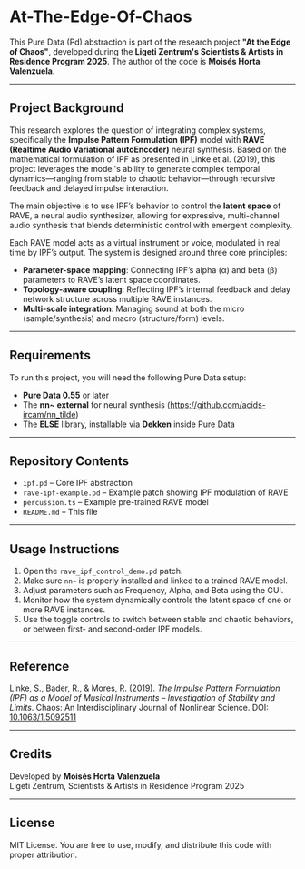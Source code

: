 # At-The-Edge-Of-Chaos

This Pure Data (Pd) abstraction is part of the research project **"At the Edge of Chaos"**, developed during the **Ligeti Zentrum's Scientists & Artists in Residence Program 2025**. The author of the code is **Moisés Horta Valenzuela**.

---

## Project Background

This research explores the question of integrating complex systems, specifically the **Impulse Pattern Formulation (IPF)** model with **RAVE (Realtime Audio Variational autoEncoder)** neural synthesis. 
Based on the mathematical formulation of IPF as presented in Linke et al. (2019), this project leverages the model's ability to generate complex temporal dynamics—ranging from stable to chaotic behavior—through recursive feedback and delayed impulse interaction.

The main objective is to use IPF’s behavior to control the **latent space** of RAVE, a neural audio synthesizer, allowing for expressive, multi-channel audio synthesis that blends deterministic control with emergent complexity.

Each RAVE model acts as a virtual instrument or voice, modulated in real time by IPF’s output. The system is designed around three core principles:

- **Parameter-space mapping**: Connecting IPF’s alpha (α) and beta (β) parameters to RAVE’s latent space coordinates.
- **Topology-aware coupling**: Reflecting IPF’s internal feedback and delay network structure across multiple RAVE instances.
- **Multi-scale integration**: Managing sound at both the micro (sample/synthesis) and macro (structure/form) levels.

---

## Requirements

To run this project, you will need the following Pure Data setup:

- **Pure Data 0.55** or later  
- The **nn~ external** for neural synthesis (https://github.com/acids-ircam/nn_tilde)  
- The **ELSE** library, installable via **Dekken** inside Pure Data  

---

## Repository Contents

- `ipf.pd` – Core IPF abstraction  
- `rave-ipf-example.pd` – Example patch showing IPF modulation of RAVE
-  `percussion.ts` – Example pre-trained RAVE model
- `README.md` – This file  

---

## Usage Instructions

1. Open the `rave_ipf_control_demo.pd` patch.
2. Make sure `nn~` is properly installed and linked to a trained RAVE model.
3. Adjust parameters such as Frequency, Alpha, and Beta using the GUI.
4. Monitor how the system dynamically controls the latent space of one or more RAVE instances.
5. Use the toggle controls to switch between stable and chaotic behaviors, or between first- and second-order IPF models.

---

## Reference

Linke, S., Bader, R., & Mores, R. (2019). *The Impulse Pattern Formulation (IPF) as a Model of Musical Instruments – Investigation of Stability and Limits*. Chaos: An Interdisciplinary Journal of Nonlinear Science. DOI: [10.1063/1.5092511](https://doi.org/10.1063/1.5092511)

---

## Credits

Developed by **Moisés Horta Valenzuela**  
Ligeti Zentrum, Scientists & Artists in Residence Program 2025

---

## License

MIT License. You are free to use, modify, and distribute this code with proper attribution.

